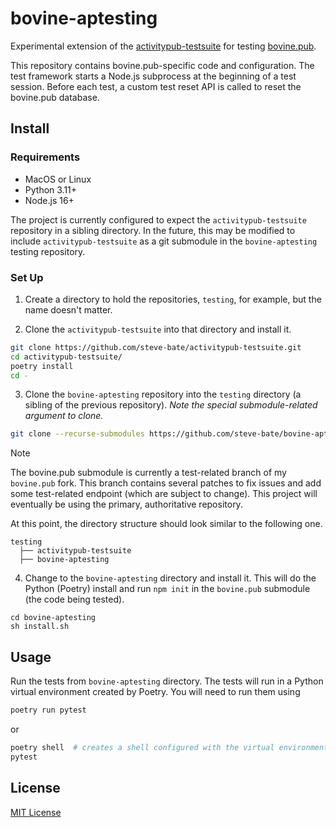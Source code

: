 <!-- TODO Update bovine documentation -->
# bovine-aptesting

Experimental extension of the [activitypub-testsuite](https://github.com/steve-bate/activitypub-testsuite) for testing [bovine.pub](https://github.com/evanp/bovine.pub).

This repository contains bovine.pub-specific code and configuration. The test framework starts a Node.js subprocess at the beginning of a test session. Before each test, a custom test reset API is called to reset the bovine.pub database.

## Install

### Requirements

* MacOS or Linux
* Python 3.11+
* Node.js 16+

The project is currently configured to expect the `activitypub-testsuite` repository in a sibling directory. In the future, this may be modified to include `activitypub-testsuite` as a git submodule in the `bovine-aptesting` testing repository.

### Set Up

1. Create a directory to hold the repositories, `testing`, for example, but the name doesn't matter.

2. Clone the `activitypub-testsuite` into that directory and install it.

```bash
git clone https://github.com/steve-bate/activitypub-testsuite.git
cd activitypub-testsuite/
poetry install
cd -
```

3. Clone the `bovine-aptesting` repository into the `testing` directory (a sibling of the previous repository). *Note the special submodule-related argument to clone.*

```bash
git clone --recurse-submodules https://github.com/steve-bate/bovine-aptesting
```

> [!NOTE]
> The bovine.pub submodule is currently a test-related branch of my `bovine.pub` fork. This branch contains several patches to fix issues and add some test-related endpoint (which are subject to change). This project will eventually be using the primary, authoritative repository.

At this point, the directory structure should look similar to the following one.

```
testing
  ├── activitypub-testsuite
  ├── bovine-aptesting
```

4. Change to the `bovine-aptesting` directory and install it. This will do the Python (Poetry) install and run `npm init` in the `bovine.pub` submodule (the code being tested).

```
cd bovine-aptesting
sh install.sh
```

## Usage

Run the tests from `bovine-aptesting` directory. The tests will run in a Python virtual environment created by Poetry. You will need to run them using

```bash
poetry run pytest
```
or
```bash
poetry shell  # creates a shell configured with the virtual environment
pytest
```

## License

[MIT License](LICENSE.txt)
